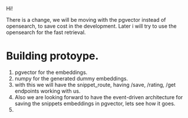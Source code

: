 Hi!

There is a change, we will be moving with the pgvector instead of opensearch, to save cost in the development.
Later i will try to use the opensearch for the fast retrieval.


# Building protoype.
1. pgvector for the embeddings.
2. numpy for the generated dummy embeddings.
3. with this we will have the snippet_route, having /save, /rating, /get endpoints working with us.
4. Also we are looking forward to have the event-driven architecture for saving the snippets embeddings in pgvector, lets see how it goes.
5. 
